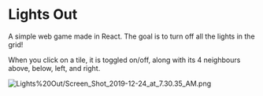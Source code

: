 # Lights Out

A simple web game made in React. The goal is to turn off all the lights in the grid!

When you click on a tile, it is toggled on/off, along with its 4 neighbours above, below, left, and right.

![Lights%20Out/Screen_Shot_2019-12-24_at_7.30.35_AM.png](Lights%20Out/Screen_Shot_2019-12-24_at_7.30.35_AM.png)
